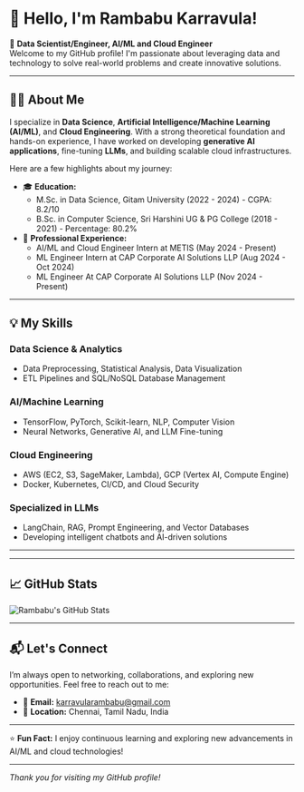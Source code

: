 # 👋 Hello, I'm Rambabu Karravula!

🌟 **Data Scientist/Engineer, AI/ML and Cloud Engineer**  
Welcome to my GitHub profile! I'm passionate about leveraging data and technology to solve real-world problems and create innovative solutions.

---

## 🧑‍💻 About Me

I specialize in **Data Science**, **Artificial Intelligence/Machine Learning (AI/ML)**, and **Cloud Engineering**. With a strong theoretical foundation and hands-on experience, I have worked on developing **generative AI applications**, fine-tuning **LLMs**, and building scalable cloud infrastructures.

Here are a few highlights about my journey:
- 🎓 **Education:**  
  - M.Sc. in Data Science, Gitam University (2022 - 2024) - CGPA: 8.2/10  
  - B.Sc. in Computer Science, Sri Harshini UG & PG College (2018 - 2021) - Percentage: 80.2%  
- 💼 **Professional Experience:**  
  - AI/ML and Cloud Engineer Intern at METIS (May 2024 - Present)  
  - ML Engineer Intern at CAP Corporate AI Solutions LLP (Aug 2024 - Oct 2024)
  - ML Engineer At CAP Corporate AI Solutions LLP (Nov 2024 - Present)

---

## 💡 My Skills

### **Data Science & Analytics**
- Data Preprocessing, Statistical Analysis, Data Visualization  
- ETL Pipelines and SQL/NoSQL Database Management  

### **AI/Machine Learning**
- TensorFlow, PyTorch, Scikit-learn, NLP, Computer Vision  
- Neural Networks, Generative AI, and LLM Fine-tuning  

### **Cloud Engineering**
- AWS (EC2, S3, SageMaker, Lambda), GCP (Vertex AI, Compute Engine)  
- Docker, Kubernetes, CI/CD, and Cloud Security  

### **Specialized in LLMs**
- LangChain, RAG, Prompt Engineering, and Vector Databases  
- Developing intelligent chatbots and AI-driven solutions  

---

---

## 📈 GitHub Stats

![Rambabu's GitHub Stats](https://github-readme-stats.vercel.app/api?username=Rambabucapcorporate&show_icons=true&theme=radical)

---

## 📬 Let's Connect

I’m always open to networking, collaborations, and exploring new opportunities. Feel free to reach out to me:

- 📧 **Email:** [karravularambabu@gmail.com](mailto:rambabu@capcorporate.com)  
- 📍 **Location:** Chennai, Tamil Nadu, India  

---

⭐ **Fun Fact:** I enjoy continuous learning and exploring new advancements in AI/ML and cloud technologies!

---
_Thank you for visiting my GitHub profile!_

